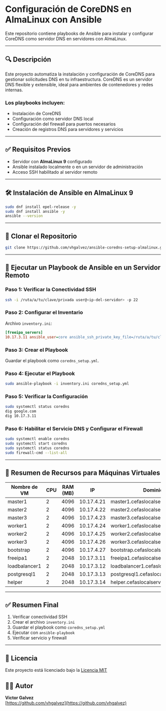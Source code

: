 
# Configuración de CoreDNS en AlmaLinux con Ansible

Este repositorio contiene playbooks de Ansible para instalar y configurar CoreDNS como servidor DNS en servidores con AlmaLinux.

---

## 🔍 Descripción

Este proyecto automatiza la instalación y configuración de CoreDNS para gestionar solicitudes DNS en tu infraestructura. CoreDNS es un servidor DNS flexible y extensible, ideal para ambientes de contenedores y redes internas.

### Los playbooks incluyen:
- Instalación de CoreDNS
- Configuración como servidor DNS local
- Configuración del firewall para puertos necesarios
- Creación de registros DNS para servidores y servicios

---

## ✅ Requisitos Previos

- Servidor con **AlmaLinux 9** configurado
- Ansible instalado localmente o en un servidor de administración
- Acceso SSH habilitado al servidor remoto

---

## 🛠️ Instalación de Ansible en AlmaLinux 9

```bash
sudo dnf install epel-release -y
sudo dnf install ansible -y
ansible --version
```

---

## 👀 Clonar el Repositorio

```bash
git clone https://github.com/vhgalvez/ansible-coredns-setup-almalinux.git
```

---

## 🚪 Ejecutar un Playbook de Ansible en un Servidor Remoto

### Paso 1: Verificar la Conectividad SSH

```bash
ssh -i /ruta/a/tu/clave/privada user@<ip-del-servidor> -p 22
```

### Paso 2: Configurar el Inventario

Archivo `inventory.ini`:

```ini
[freeipa_servers]
10.17.3.11 ansible_user=core ansible_ssh_private_key_file=/ruta/a/tu/clave/privada ansible_port=22
```

### Paso 3: Crear el Playbook

Guardar el playbook como `coredns_setup.yml`.

### Paso 4: Ejecutar el Playbook

```bash
sudo ansible-playbook -i inventory.ini coredns_setup.yml
```

### Paso 5: Verificar la Configuración

```bash
sudo systemctl status coredns
dig google.com
dig 10.17.3.11
```

### Paso 6: Habilitar el Servicio DNS y Configurar el Firewall

```bash
sudo systemctl enable coredns
sudo systemctl start coredns
sudo systemctl status coredns
sudo firewall-cmd --list-all
```

---

## 📄 Resumen de Recursos para Máquinas Virtuales

| Nombre de VM     | CPU | RAM (MB) | IP           | Dominio                           | Disco (GB) | Hostname     |
|------------------|-----|----------|--------------|-----------------------------------|------------|--------------|
| master1          | 2   | 4096     | 10.17.4.21   | master1.cefaslocalserver.com      | 50         | master1      |
| master2          | 2   | 4096     | 10.17.4.22   | master2.cefaslocalserver.com      | 50         | master2      |
| master3          | 2   | 4096     | 10.17.4.23   | master3.cefaslocalserver.com      | 50         | master3      |
| worker1          | 2   | 4096     | 10.17.4.24   | worker1.cefaslocalserver.com      | 50         | worker1      |
| worker2          | 2   | 4096     | 10.17.4.25   | worker2.cefaslocalserver.com      | 50         | worker2      |
| worker3          | 2   | 4096     | 10.17.4.26   | worker3.cefaslocalserver.com      | 50         | worker3      |
| bootstrap        | 2   | 4096     | 10.17.4.27   | bootstrap.cefaslocalserver.com    | 50         | bootstrap    |
| freeipa1         | 2   | 2048     | 10.17.3.11   | freeipa1.cefaslocalserver.com     | 32         | freeipa1     |
| loadbalancer1    | 2   | 2048     | 10.17.3.12   | loadbalancer1.cefaslocalserver.com| 32         | loadbalancer1|
| postgresql1      | 2   | 2048     | 10.17.3.13   | postgresql1.cefaslocalserver.com  | 32         | postgresql1  |
| helper           | 2   | 2048     | 10.17.3.14   | helper.cefaslocalserver.com       | 32         | helper_node  |

---

## ✅ Resumen Final

1. Verificar conectividad SSH
2. Crear el archivo `inventory.ini`
3. Guardar el playbook como `coredns_setup.yml`
4. Ejecutar con `ansible-playbook`
5. Verificar servicio y firewall

---

## 📄 Licencia

Este proyecto está licenciado bajo la [Licencia MIT](https://opensource.org/licenses/MIT)

## 👨‍💼 Autor

**Victor Galvez**  
[https://github.com/vhgalvez](https://github.com/vhgalvez)


